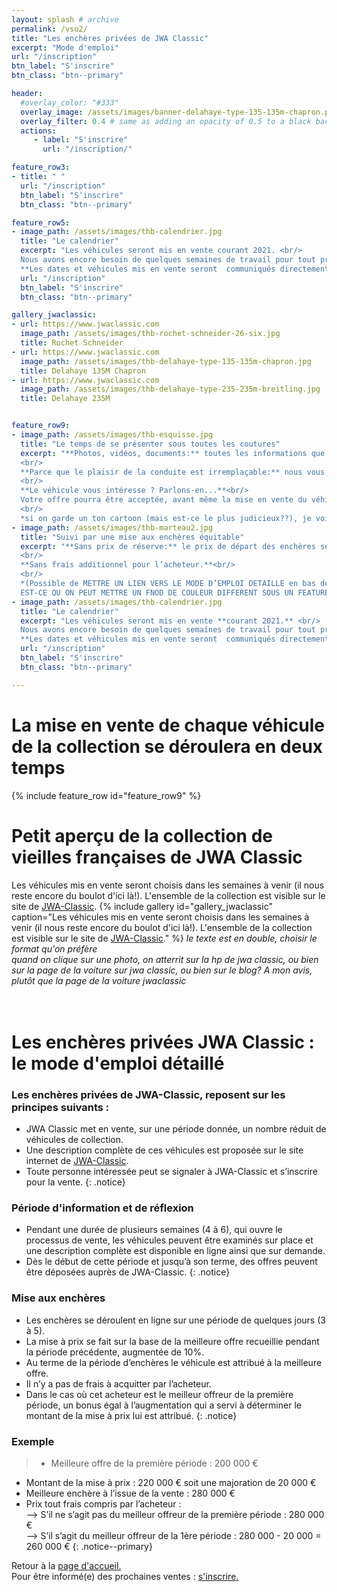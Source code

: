 ```yaml
---
layout: splash # archive
permalink: /vso2/
title: "Les enchères privées de JWA Classic"
excerpt: "Mode d'emploi"
url: "/inscription"
btn_label: "S'inscrire"
btn_class: "btn--primary"

header:
  #overlay_color: "#333"
  overlay_image: /assets/images/banner-delahaye-type-135-135m-chapron.png
  overlay_filter: 0.4 # same as adding an opacity of 0.5 to a black background
  actions:
     - label: "S'inscrire"
       url: "/inscription/"

feature_row3:
- title: " "
  url: "/inscription"
  btn_label: "S'inscrire"
  btn_class: "btn--primary"

feature_row5:
- image_path: /assets/images/thb-calendrier.jpg
  title: "Le calendrier"
  excerpt: "Les véhicules seront mis en vente courant 2021. <br/>
  Nous avons encore besoin de quelques semaines de travail pour tout préparer et vous donner plus de détails. <br/>
  **Les dates et véhicules mis en vente seront  communiqués directement aux inscrits.<br/> Inscrivez-vous ici pour rester informé(e) des prochaines ventes!**"
  url: "/inscription"
  btn_label: "S'inscrire"
  btn_class: "btn--primary"

gallery_jwaclassic:
- url: https://www.jwaclassic.com
  image_path: /assets/images/thb-rochet-schneider-26-six.jpg
  title: Rochet Schneider
- url: https://www.jwaclassic.com
  image_path: /assets/images/thb-delahaye-type-135-135m-chapron.jpg
  title: Delahaye 135M Chapron
- url: https://www.jwaclassic.com
  image_path: /assets/images/thb-delahaye-type-235-235m-breitling.jpg
  title: Delahaye 235M


feature_row9:
- image_path: /assets/images/thb-esquisse.jpg
  title: "Le temps de se présenter sous toutes les coutures"
  excerpt: "**Photos, vidéos, documents:** toutes les informations que vous souhaitez seront mises à votre disposition avant la mise aux enchères .<br/>
  <br/>
  **Parce que le plaisir de la conduite est irremplaçable:** nous vous accueillerons avec plaisir pour **venir essayer le véhicule sur les routes pittoresques de la Loire.**<br/>
  <br/>
  **Le véhicule vous intéresse ? Parlons-en...**<br/>
  Votre offre pourra être acceptée, avant même la mise en vente du véhicule.<br/>
  <br/>
  *si on garde un ton cartoon (mais est-ce le plus judicieux??), je vois bien l'image de la voiture qui soulève sa carrosserie comme une robe...*"
- image_path: /assets/images/thb-marteau2.jpg
  title: "Suivi par une mise aux enchères équitable"
  excerpt: "**Sans prix de réserve:** le prix de départ des enchères sera fixé en fonction de la meilleure offre émise lors de la présentation du véhicule.<br/>
  <br/>
  **Sans frais additionnel pour l’acheteur.**<br/>
  <br/>
  *(Possible de METTRE UN LIEN VERS LE MODE D’EMPLOI DETAILLE en bas de page ? )<br/>
  EST-CE QU ON PEUT METTRE UN FNOD DE COULEUR DIFFERENT SOUS UN FEATURE ROW?<br/>"
- image_path: /assets/images/thb-calendrier.jpg
  title: "Le calendrier"
  excerpt: "Les véhicules seront mis en vente **courant 2021.** <br/>
  Nous avons encore besoin de quelques semaines de travail pour tout préparer et vous donner plus de détails. <br/>
  **Les dates et véhicules mis en vente seront  communiqués directement aux inscrits.<br/> Inscrivez-vous ici pour rester informé(e) des prochaines ventes!**"
  url: "/inscription"
  btn_label: "S'inscrire"
  btn_class: "btn--primary"

---
```

# La mise en vente de chaque véhicule de la collection se déroulera en deux temps

{% include feature_row id="feature_row9" %}

# Petit aperçu de la collection de vieilles françaises de JWA Classic
Les véhicules mis en vente seront choisis dans les semaines à venir (il nous reste encore du boulot d'ici là!). L'ensemble de la collection est visible sur le site de [JWA-Classic](https://www.jwaclassic.com).
{% include gallery id="gallery_jwaclassic" caption="Les véhicules mis en vente seront choisis dans les semaines à venir (il nous reste encore du boulot d'ici là!). L'ensemble de la collection est visible sur le site de [JWA-Classic](https://www.jwaclassic.com)." %}
*le texte est en double, choisir le format qu'on préfère*<br/>
*quand on clique sur une photo, on atterrit sur la hp de jwa classic,  ou bien sur la page de la voiture sur jwa classic, ou bien sur le blog? A mon avis, plutôt que la page de la voiture jwaclassic*
<br/>
<br/>
<br/>
# Les enchères privées JWA Classic : le mode d'emploi détaillé

### Les enchères privées de JWA-Classic, reposent sur les principes suivants :
-	JWA Classic met en vente, sur une période donnée, un nombre réduit de véhicules de collection.
-	Une description complète de ces véhicules est proposée sur le site internet de [JWA-Classic](https://www.jwaclassic.com).
-	Toute personne intéressée peut se signaler à JWA-Classic et s’inscrire pour la vente.
{: .notice}

### Période d'information et de réflexion
-	Pendant une durée de plusieurs semaines (4 à 6), qui ouvre le processus de vente, les véhicules peuvent être examinés sur place et une description complète est disponible en ligne ainsi que sur demande.
-	Dès le début de cette période et jusqu’à son terme, des offres peuvent être déposées auprès de JWA-Classic.
{: .notice}

### Mise aux enchères
-	Les enchères se déroulent en ligne sur une période de quelques jours (3 à 5).
-	La mise à prix se fait sur la base de la meilleure offre recueillie pendant la période précédente, augmentée de 10%.
-	Au terme de la période d’enchères le véhicule est attribué à la meilleure offre.
-	Il n’y a pas de frais à acquitter par l’acheteur.
-	Dans le cas où cet acheteur est le meilleur offreur de la première période, un bonus égal à l’augmentation qui a servi à déterminer le montant de la mise à prix lui est attribué.
{: .notice}

### Exemple
> -	Meilleure offre de la première période : 200 000 €
-	Montant de la mise à prix : 220 000 € soit une majoration de 20 000 €
-	Meilleure enchère à l’issue de la vente : 280 000 €
-	Prix tout frais compris par l’acheteur :<br/>
  --> S’il ne s’agit pas du meilleur offreur de la première période : 280 000 €<br/>
  --> S’il s’agit du meilleur offreur de la 1ère période : 280 000 - 20 000 = 260 000 €
{: .notice--primary}

Retour à la [page d'accueil.](/) <br/>
Pour être informé(e) des prochaines ventes : [s'inscrire.](/inscription)
